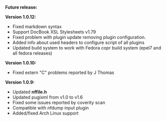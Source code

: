 **Future release:**

**Version 1.0.12:**

*  Fixed markdown syntax
*  Support DocBook XSL Stylesheets v1.79
*  Fixed problem with plugin update removing plugin configuration.
*  Added info about used headers to configure script of all plugins
* Updated build system to work with Fedora copr build system (epel7 and all fedora releases)

**Version 1.0.10:**

*  Fixed extern "C" problems reported by J Thomas

**Version 1.0.9:**

*  Updated **nffile.h**
*  Updated pugixml from v1.0 to v1.6
*  Fixed some issues reported by coverity scan
*  Compatible with nfdump input plugin
*  Added/fixed Arch Linux support
